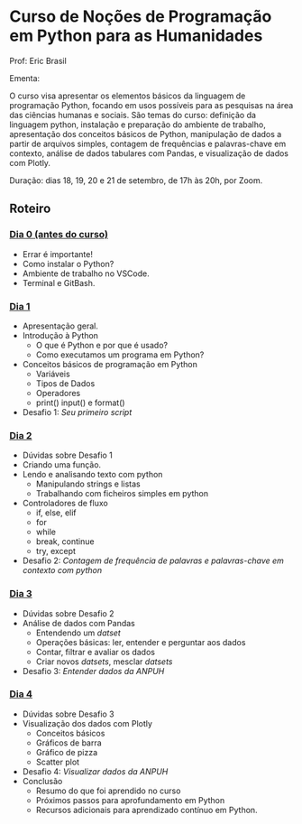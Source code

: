 # Curso de Noções de Programação em Python para as Humanidades

Prof: Eric Brasil

Ementa:

O curso visa apresentar os elementos básicos da linguagem de programação Python, focando em usos possíveis para as pesquisas na área das ciências humanas e sociais. São temas do curso: definição da linguagem python, instalação e preparação do ambiente de trabalho, apresentação dos conceitos básicos de Python, manipulação de dados a partir de arquivos simples, contagem de frequências e palavras-chave em contexto, análise de dados tabulares com Pandas, e visualização de dados com Plotly.

Duração: dias 18, 19, 20 e 21 de setembro, de 17h às 20h, por Zoom. 

## Roteiro

### [Dia 0 (antes do curso)](dia0.md)

- Errar é importante!
- Como instalar o Python?
- Ambiente de trabalho no VSCode.
- Terminal e GitBash.

### [Dia 1](dia1.md)

- Apresentação geral.
- Introdução à Python
    - O que é Python e por que é usado?
    - Como executamos um programa em Python?
- Conceitos básicos de programação em Python
    - Variáveis
    - Tipos de Dados
    - Operadores
    - print() input() e format()
- Desafio 1: *Seu primeiro script*

### [Dia 2](dia2.md)

- Dúvidas sobre Desafio 1
- Criando uma função.
- Lendo e analisando texto com python
    - Manipulando strings e listas
    - Trabalhando com ficheiros simples em python
- Controladores de fluxo
  - if, else, elif
  - for
  - while
  - break, continue
  - try, except
- Desafio 2: *Contagem de frequência de palavras e palavras-chave em contexto com python*

### [Dia 3](dia3.ipynb)

- Dúvidas sobre Desafio 2
- Análise de dados com Pandas
    - Entendendo um *datset*
    - Operações básicas: ler, entender e perguntar aos dados
    - Contar, filtrar e avaliar os dados
    - Criar novos *datsets*, mesclar *datsets*
- Desafio 3: *Entender dados da ANPUH*

### [Dia 4](dia4.ipynb)

- Dúvidas sobre Desafio 3
- Visualização dos dados com Plotly
    - Conceitos básicos
    - Gráficos de barra
    - Gráfico de pizza
    - Scatter plot
- Desafio 4: *Visualizar dados da ANPUH*
- Conclusão
    - Resumo do que foi aprendido no curso
    - Próximos passos para aprofundamento em Python
    - Recursos adicionais para aprendizado contínuo em Python.